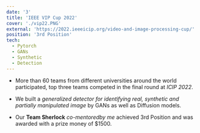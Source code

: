 ```yaml
---
date: '3'
title: 'IEEE VIP Cup 2022'
cover: './vip22.PNG'
external: 'https://2022.ieeeicip.org/video-and-image-processing-cup/'
position: '3rd Position'
tech:
  - Pytorch
  - GANs
  - Synthetic
  - Detection
---
```


- <p align="left"> More than 60 teams from different universities around  the world participated, top three teams competed in the final round at <i>ICIP 2022</i>.</p>

- <p align="left">We built a <i>generalized detector for identifying real, synthetic and partially manipulated image</i> by GANs as well as Diffusion models.</p>

- <p align="left">Our <b>Team Sherlock</b> <i>co-mentoredby me</i> achieved 3rd Position and was awarded with a prize money of $1500.</p>
